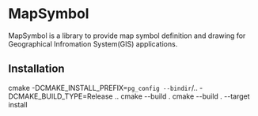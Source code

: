 # MapSymbol

MapSymbol is a library to provide map symbol definition and drawing for Geographical Infromation System(GIS) applications.


## Installation

cmake -DCMAKE_INSTALL_PREFIX=`pg_config --bindir`/.. -DCMAKE_BUILD_TYPE=Release ..
cmake --build .
cmake --build . --target install 